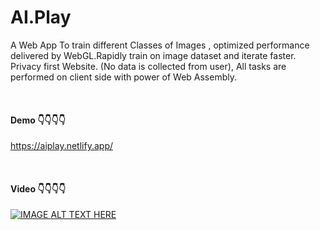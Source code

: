 # AI.Play

A Web App To train different Classes of Images , optimized  performance delivered by WebGL.Rapidly train on image dataset and iterate faster.
Privacy first Website. (No data is collected from user), All tasks are performed on client side with power of Web Assembly.

<br>

#### Demo 👇👇👇👇 
https://aiplay.netlify.app/

<br>

#### Video 👇👇👇👇 

[![IMAGE ALT TEXT HERE](https://img.youtube.com/vi/DQIaus4z77c/0.jpg)](https://youtu.be/DQIaus4z77c)
